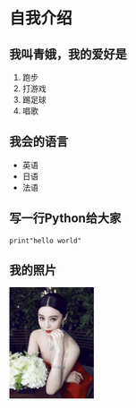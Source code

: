 # 自我介绍
## 我叫青娥，我的爱好是
1. 跑步
2. 打游戏
3. 踢足球
4. 唱歌

## 我会的语言
* 英语
* 日语
* 法语

## 写一行Python给大家
```
print"hello world"
```

## 我的照片
<img src="bingbing.jpeg" width="30%" height="30%">
